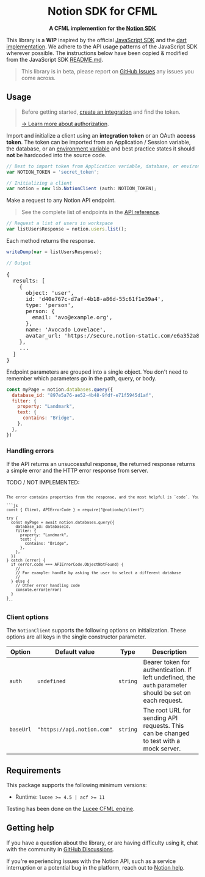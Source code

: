 <!-- markdownlint-disable -->
<div align="center">
    <h1>Notion SDK for CFML</h1>
    <p>
        <b>A CFML implemention for the <a href="https://developers.notion.com">Notion SDK</a></b>
    </p>
</div>
<!-- markdownlint-enable -->

This library is a **WIP** inspired by the official [JavaScript SDK](https://github.com/makenotion/notion-sdk-js) and the [dart implementation](https://github.com/jpinz/notion_dart_api). We adhere to the API usage patterns of the JavaScript SDK wherever possible. The instructions below have been copied & modified from the JavaScript SDK [README.md](https://github.com/makenotion/notion-sdk-js/blob/main/README.md).

> This library is in beta, please report on
> [GitHub Issues](https://github.com/psarin/notion_sdk_cfml/issues) any issues
> you come across.

<!-- markdownlint-disable -->
## Usage

> Before getting started, [create an integration](https://www.notion.com/my-integrations) and find the token.
>
> [→ Learn more about authorization](https://developers.notion.com/docs/authorization).

Import and initialize a client using an **integration token** or an OAuth **access token**. The token can be imported from an Application / Session variable, the database, or an [environment variable](https://docs.lucee.org/guides/Various/system-properties.html) and best practice states it should **not** be hardcoded into the source code.

```js
// Best to import token from Application variable, database, or environment variable
var NOTION_TOKEN = 'secret_token'; 

// Initializing a client
var notion = new lib.NotionClient (auth: NOTION_TOKEN);
```

Make a request to any Notion API endpoint.

> See the complete list of endpoints in the [API reference](https://developers.notion.com/reference).

```js
// Request a list of users in workspace
var listUsersResponse = notion.users.list();
```

Each method returns the response.

```js
writeDump(var = listUsersResponse);

// Output
```

<pre>
{
  results: [
    {
      object: 'user',
      id: 'd40e767c-d7af-4b18-a86d-55c61f1e39a4',
      type: 'person',
      person: {
        email: 'avo@example.org',
      },
      name: 'Avocado Lovelace',
      avatar_url: 'https://secure.notion-static.com/e6a352a8-8381-44d0-a1dc-9ed80e62b53d.jpg',
    },
    ...
  ]
}
</pre>

Endpoint parameters are grouped into a single object. You don't need to remember which parameters go in the path, query, or body.

```js
const myPage = notion.databases.query({
  database_id: "897e5a76-ae52-4b48-9fdf-e71f5945d1af",
  filter: {
    property: "Landmark",
    text: {
      contains: "Bridge",
    },
  },
})
```

### Handling errors

If the API returns an unsuccessful response, the returned response returns a simple error and the HTTP error response from server.

TODO / NOT IMPLEMENTED:
<pre style="font-size:10px;"> 
The error contains properties from the response, and the most helpful is `code`. You can compare `code` to the values in the `APIErrorCode` object to avoid misspelling error codes.

```js
const { Client, APIErrorCode } = require("@notionhq/client")

try {
  const myPage = await notion.databases.query({
    database_id: databaseId,
    filter: {
      property: "Landmark",
      text: {
        contains: "Bridge",
      },
    },
  })
} catch (error) {
  if (error.code === APIErrorCode.ObjectNotFound) {
    //
    // For example: handle by asking the user to select a different database
    //
  } else {
    // Other error handling code
    console.error(error)
  }
}
```
</pre>


### Client options

The `NotionClient` supports the following options on initialization. These options are all keys in the single constructor parameter.

| Option      | Default value              | Type         | Description                                                                                                                                                  |
| ----------- | -------------------------- | ------------ | ------------------------------------------------------------------------------------------------------------------------------------------------------------ |
| `auth`      | `undefined`                | `string`     | Bearer token for authentication. If left undefined, the `auth` parameter should be set on each request.                                                      |                                                                       |
| `baseUrl`   | `"https://api.notion.com"` | `string`     | The root URL for sending API requests. This can be changed to test with a mock server.                                                                       |

## Requirements

This package supports the following minimum versions:

- Runtime: `lucee >= 4.5 | acf >= 11`

Testing has been done on the [Lucee CFML engine](https://lucee.org).
## Getting help

If you have a question about the library, or are having difficulty using it, chat with the community in [GitHub Discussions](https://github.com/psarin/notion-sdk-cfml/discussions).

If you're experiencing issues with the Notion API, such as a service interruption or a potential bug in the platform, reach out to [Notion help](https://www.notion.com/Help-Support-e040febf70a94950b8620e6f00005004?target=intercom).